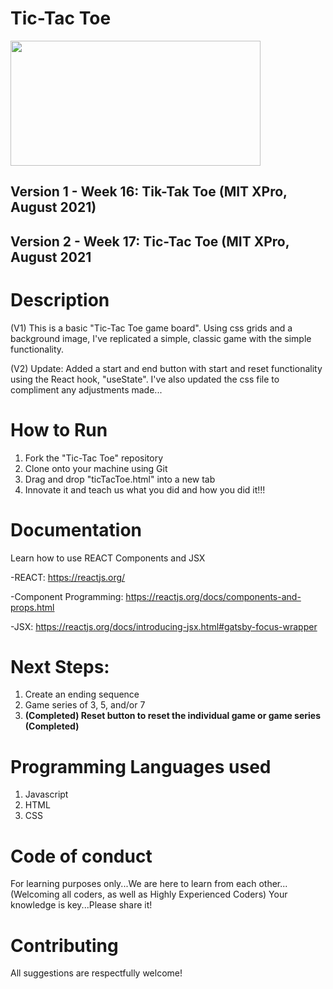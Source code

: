 # Tic-Tac Toe

<img src="https://github.com/jamallangoy/Tic-Tac-Toe/blob/master/ticTacToe%20(snippet).PNG?raw=true" width="400px" height="200px" />


## Version 1 - Week 16: Tik-Tak Toe (MIT XPro, August 2021)

## Version 2 - Week 17: Tic-Tac Toe (MIT XPro, August 2021

# Description

(V1) This is a basic "Tic-Tac Toe game board".  Using css grids and a background image, I've replicated a simple, classic game with the simple functionality. 

(V2) Update: Added a start and end button with start and reset functionality using the React hook, "useState".  I've also updated the css file to compliment any adjustments made...

# How to Run

1) Fork the "Tic-Tac Toe" repository
2) Clone onto your machine using Git
3) Drag and drop "ticTacToe.html" into a new tab
4) Innovate it and teach us what you did and how you did it!!!


# Documentation

Learn how to use REACT Components and JSX

-REACT: https://reactjs.org/

-Component Programming: https://reactjs.org/docs/components-and-props.html

-JSX: https://reactjs.org/docs/introducing-jsx.html#gatsby-focus-wrapper

# Next Steps:
1) Create an ending sequence
2) Game series of 3, 5, and/or 7
3) **(Completed) Reset button to reset the individual game or game series (Completed)**

# Programming Languages used
1) Javascript
2) HTML
3) CSS

# Code of conduct
For learning purposes only...We are here to learn from each other...(Welcoming all coders, as well as Highly Experienced Coders) Your knowledge is key...Please share it!

# Contributing
All suggestions are respectfully welcome! 
